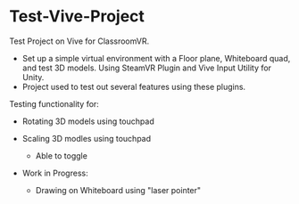 # Test-Vive-Project
Test Project on Vive for ClassroomVR.
* Set up a simple virtual environment with a Floor plane, Whiteboard quad, and test 3D models. Using SteamVR Plugin and Vive Input Utility for Unity.
* Project used to test out several features using these plugins.

Testing functionality for:
  * Rotating 3D models using touchpad
  * Scaling 3D modles using touchpad
    * Able to toggle
    
  * Work in Progress:
    * Drawing on Whiteboard using "laser pointer"
